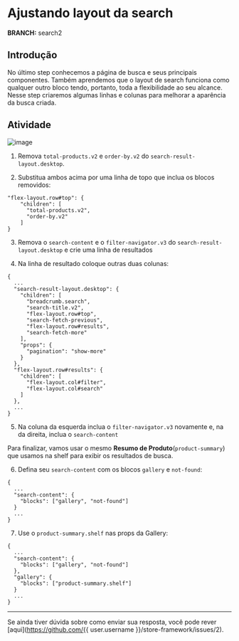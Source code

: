 # Ajustando layout da search

**BRANCH:** search2

## Introdução  

No último step conhecemos a página de busca e seus principais componentes. Também aprendemos que o layout de search funciona como qualquer outro bloco tendo, portanto, toda a flexibilidade ao seu alcance. Nesse step criaremos algumas linhas e colunas para melhorar a aparência da busca criada. 

## Atividade

![image](https://user-images.githubusercontent.com/18701182/69843559-db088200-1246-11ea-8873-8651dd973be9.png)

1. Remova `total-products.v2` e `order-by.v2` do `search-result-layout.desktop`. 

2. Substitua ambos acima por uma linha de topo que inclua os blocos removidos:
  ```
  "flex-layout.row#top": { 
      "children": [
        "total-products.v2",
        "order-by.v2"
      ]
  }
  ```
3. Remova o `search-content` e o `filter-navigator.v3` do `search-result-layout.desktop` e crie uma linha de resultados 

4. Na linha de resultado coloque outras duas colunas:
```
{
  ...
  "search-result-layout.desktop": {
    "children": [
      "breadcrumb.search",
      "search-title.v2",
      "flex-layout.row#top",
      "search-fetch-previous",
      "flex-layout.row#results",
      "search-fetch-more"
    ],
    "props": {
      "pagination": "show-more"
    }
  },
  "flex-layout.row#results": { 
    "children": [ 
      "flex-layout.col#filter",
      "flex-layout.col#search"
    ]
  },
  ...
}
```

5. Na coluna da esquerda inclua o `filter-navigator.v3` novamente e, na da direita, inclua o `search-content`  

Para finalizar, vamos usar o mesmo **Resumo de Produto**(`product-summary`) que usamos na shelf para exibir os resultados de busca.

6. Defina seu `search-content` com os blocos `gallery` e `not-found`:

```
{
  ...
  "search-content": { 
    "blocks": ["gallery", "not-found"]
  }
  ...
}
```

7. Use o `product-summary.shelf` nas props da Gallery:
```
{
  ...
  "search-content": { 
    "blocks": ["gallery", "not-found"]
  },
  "gallery": {
    "blocks": ["product-summary.shelf"]
  }
  ...
}
```

----

Se ainda tiver dúvida sobre como enviar sua resposta, você pode rever [aqui](https://github.com/{{ user.username }}/store-framework/issues/2).


